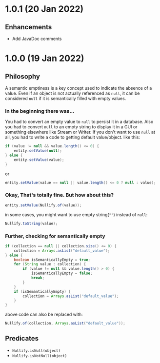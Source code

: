 # 1.0.1 (20 Jan 2022)

## Enhancements
- Add JavaDoc comments

# 1.0.0 (19 Jan 2022)

## Philosophy
A semantic emptiness is a key concept used to indicate the absence of a value.
Even if an object is not actually referenced as `null`, it can be considered `null` if it is semantically filled with empty values.

### In the beginning there was...
You had to convert an empty value to `null` to persist it in a database.
Also you had to convert `null` to an empty string to display it in a GUI or something elsewhere like Stream or Writer.
If you don't want to use `null` at all, you had to write a code to getting default value/object. like this:

```java
if (value != null && value.length() <= 0) {
    entity.setValue(null);
} else {
    entity.setValue(value);
}
```

or

```java
entity.setValue(value == null || value.length() <= 0 ? null : value);
```

### Okay, That's totally fine. But how about this?
```java
entity.setValue(Nullify.of(value));
```

in some cases, you might want to use empty string(`""`) instead of `null`:

```java
Nullify.toString(value);
```

### Further, checking for semantically empty
```java
if (collection == null || collection.size() <= 0) {
    collection = Arrays.asList("default_value");
} else {
    boolean isSemanticallyEmpty = true;
    for (String value : collection) {
        if (value != null && value.length() > 0) {
            isSemanticallyEmpty = false;
            break;
        }
    }
    if (isSemanticallyEmpty) {
        collection = Arrays.asList("default_value");
    }
}
```

above code can also be replaced with:

```java
Nullify.of(collection, Arrays.asList("default_value"));
```

## Predicates
- `Nullify.isNull(object)`
- `Nullify.isNotNull(object)`